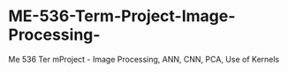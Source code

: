 # ME-536-Term-Project-Image-Processing-
Me 536 Ter mProject - Image Processing, ANN, CNN, PCA, Use of Kernels

